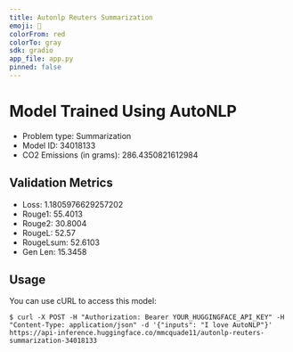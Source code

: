 ```yaml
---
title: Autonlp Reuters Summarization
emoji: 🤗
colorFrom: red
colorTo: gray
sdk: gradio
app_file: app.py
pinned: false
---
```


# Model Trained Using AutoNLP

- Problem type: Summarization
- Model ID: 34018133
- CO2 Emissions (in grams): 286.4350821612984

## Validation Metrics

- Loss: 1.1805976629257202
- Rouge1: 55.4013
- Rouge2: 30.8004
- RougeL: 52.57
- RougeLsum: 52.6103
- Gen Len: 15.3458

## Usage

You can use cURL to access this model:

```
$ curl -X POST -H "Authorization: Bearer YOUR_HUGGINGFACE_API_KEY" -H "Content-Type: application/json" -d '{"inputs": "I love AutoNLP"}' https://api-inference.huggingface.co/mmcquade11/autonlp-reuters-summarization-34018133
```
